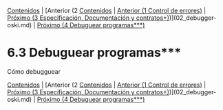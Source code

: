 [Contenidos](../Contenidos.md) \| [Anterior (2 [Contenidos](../Contenidos.md) \| [Anterior (1 Control de errores)](01_303Error_checking.md) \| [Próximo (3 Especificación, Documentación y contratos+)](04_Especificación.md))](02_debugger-oski.md) \| [Próximo (4 Debuguear programas***)](03_quesera.md)

# 6.3 Debuguear programas***

Cómo debugguear


[Contenidos](../Contenidos.md) \| [Anterior (2 [Contenidos](../Contenidos.md) \| [Anterior (1 Control de errores)](01_303Error_checking.md) \| [Próximo (3 Especificación, Documentación y contratos+)](04_Especificación.md))](02_debugger-oski.md) \| [Próximo (4 Debuguear programas***)](03_quesera.md)

